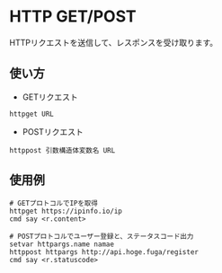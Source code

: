 # HTTP GET/POST
HTTPリクエストを送信して、レスポンスを受け取ります。
## 使い方
- GETリクエスト
```
httpget URL
```
- POSTリクエスト
```
httppost 引数構造体変数名 URL
```
## 使用例
```
# GETプロトコルでIPを取得
httpget https://ipinfo.io/ip
cmd say <r.content>

# POSTプロトコルでユーザー登録と、ステータスコード出力
setvar httpargs.name namae
httppost httpargs http://api.hoge.fuga/register
cmd say <r.statuscode>
```